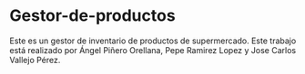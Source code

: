 # Gestor-de-productos
Este es un gestor de inventario de productos de supermercado. Este trabajo está realizado por Ángel Piñero Orellana, Pepe Ramirez Lopez y Jose Carlos Vallejo Pérez.
